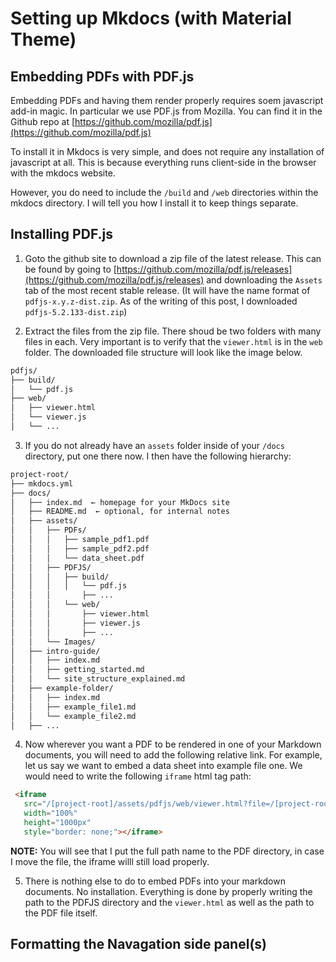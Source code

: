 # Setting up Mkdocs (with Material Theme)

## Embedding PDFs with PDF.js

Embedding PDFs and having them render properly requires soem javascript add-in magic.  In particular we use PDF.js from Mozilla.  You can find it in the Github repo at [https://github.com/mozilla/pdf.js](https://github.com/mozilla/pdf.js)

To install it in Mkdocs is very simple, and does not require any installation of javascript at all.  This is because everything runs client-side in the browser with the mkdocs website.  

However, you do need to include the `/build` and `/web` directories within the mkdocs directory.  I will tell you how I install it to keep things separate.

## Installing PDF.js

1. Goto the github site to download a zip file of the latest release.  This can be found by going to [https://github.com/mozilla/pdf.js/releases](https://github.com/mozilla/pdf.js/releases) and downloading the `Assets` tab of the most recent stable release.  (It will have the name format of `pdfjs-x.y.z-dist.zip`.  As of the writing of this post, I downloaded `pdfjs-5.2.133-dist.zip`)

2. Extract the files from the zip file.  There shoud be two folders with many files in each.  Very important is to verify that the `viewer.html` is in the `web` folder.  The downloaded file structure will look like the image below.  

```bash
pdfjs/
├── build/
│   └── pdf.js
├── web/
│   ├── viewer.html
│   └── viewer.js
│   └── ...
```

3. If you do not already have an `assets` folder inside of your `/docs` directory, put one there now.  I then have the following hierarchy:

```bash
project-root/
├── mkdocs.yml
├── docs/
│   ├── index.md  ← homepage for your MkDocs site
│   ├── README.md  ← optional, for internal notes
│   ├── assets/
│   │   ├── PDFs/
│   │   │   ├── sample_pdf1.pdf
│   │   │   ├── sample_pdf2.pdf
│   │   │   └── data_sheet.pdf
│   │   ├── PDFJS/  
│   │   │   ├── build/
│   │   │   │   └── pdf.js
│   │   │       ├── ...
│   │   │   └── web/
│   │   │       ├── viewer.html
│   │   │       ├── viewer.js
│   │   │       ├── ...
│   │   └── Images/
│   ├── intro-guide/
│   │   ├── index.md
│   │   ├── getting_started.md
│   │   └── site_structure_explained.md
│   ├── example-folder/
│   │   ├── index.md
│   │   ├── example_file1.md
│   │   └── example_file2.md
│   ├── ...
```

4. Now wherever you want a PDF to be rendered in one of your Markdown documents, you will need to add the following relative link. For example, let us say we want to embed a data sheet into example file one. We would need to write the following `iframe` html tag path:

```md
 <iframe 
   src="/[project-root]/assets/pdfjs/web/viewer.html?file=/[project-root]/assets/pdfs/data_sheet.pdf" 
   width="100%" 
   height="1000px" 
   style="border: none;"></iframe>
```

**NOTE:**  You will see that I put the full path name to the PDF directory, in case I move the file, the iframe willl still load properly.  

5. There is nothing else to do to embed PDFs into your markdown documents. No installation.  Everything is done by properly writing the path to the PDFJS directory and the `viewer.html` as well as the path to the PDF file itself.  

## Formatting the Navagation side panel(s)







